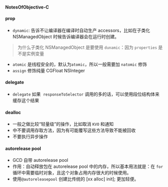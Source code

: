 #### NotesOfObjective-C

#### prop

- `dynamic`: 告诉不让编译器在编译时自动生产 accessors，比如在子类化 NSManagedObject 时候告诉编译器会在运行时创建。

> 为什么子类化 NSManagedObject 是要使用 `dunamic`：因为 `properties` 是不是实例变量

- `atomic` 是线程安全的，默认为`atomic`，所以一般需要加 `natomic` 修饰
- `assign` 修饰纯量 CGFloat NSInteger

#### delegate
- `delegate` 如果  `responseToSelector` 调用的多的话，可以使用段位结构体来缓存这个结果

#### dealloc
- 一般之做比较“轻量级”的操作，比如取消 `KVO` 和通知
- 中不要调用存取方法，因为有可能覆写这些方法导致不能被回收
- 不要执行异步操作

#### autorelease pool 
- GCD 自带 autorelease pool
- 作用：自动释放包在 autorelease pool 中的内存，所以基本用法就是：在 `for` 循环中需要临时对象，且这个对象占用内存很大的时候使用。
- 使用`@autoreleasepool` 创建比传统的 [xx alloc] init]; 更加轻便。
